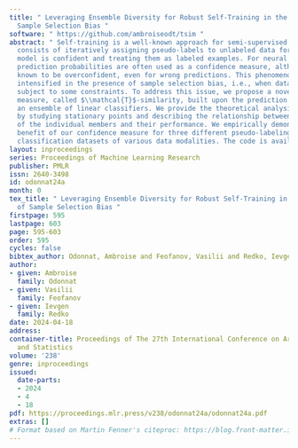 ```yaml
---
title: " Leveraging Ensemble Diversity for Robust Self-Training in the Presence of
  Sample Selection Bias "
software: " https://github.com/ambroiseodt/tsim "
abstract: " Self-training is a well-known approach for semi-supervised learning. It
  consists of iteratively assigning pseudo-labels to unlabeled data for which the
  model is confident and treating them as labeled examples. For neural networks, \\texttt{softmax}
  prediction probabilities are often used as a confidence measure, although they are
  known to be overconfident, even for wrong predictions. This phenomenon is particularly
  intensified in the presence of sample selection bias, i.e., when data labeling is
  subject to some constraints. To address this issue, we propose a novel confidence
  measure, called $\\mathcal{T}$-similarity, built upon the prediction diversity of
  an ensemble of linear classifiers. We provide the theoretical analysis of our approach
  by studying stationary points and describing the relationship between the diversity
  of the individual members and their performance. We empirically demonstrate the
  benefit of our confidence measure for three different pseudo-labeling policies on
  classification datasets of various data modalities. The code is available at https://github.com/ambroiseodt/tsim. "
layout: inproceedings
series: Proceedings of Machine Learning Research
publisher: PMLR
issn: 2640-3498
id: odonnat24a
month: 0
tex_title: " Leveraging Ensemble Diversity for Robust Self-Training in the Presence
  of Sample Selection Bias "
firstpage: 595
lastpage: 603
page: 595-603
order: 595
cycles: false
bibtex_author: Odonnat, Ambroise and Feofanov, Vasilii and Redko, Ievgen
author:
- given: Ambroise
  family: Odonnat
- given: Vasilii
  family: Feofanov
- given: Ievgen
  family: Redko
date: 2024-04-18
address:
container-title: Proceedings of The 27th International Conference on Artificial Intelligence
  and Statistics
volume: '238'
genre: inproceedings
issued:
  date-parts:
  - 2024
  - 4
  - 18
pdf: https://proceedings.mlr.press/v238/odonnat24a/odonnat24a.pdf
extras: []
# Format based on Martin Fenner's citeproc: https://blog.front-matter.io/posts/citeproc-yaml-for-bibliographies/
---
```

